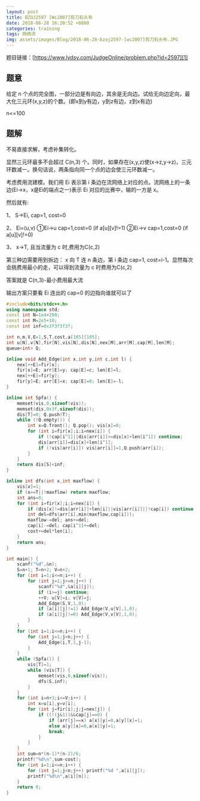 ```yaml
---
layout: post
title: BZOJ2597 [Wc2007]剪刀石头布
date: 2018-06-28 16:20:52 +0800
categories: training
tags: 网络流
img: assets/images/Blog/2018-06-28-bzoj2597-[wc2007]剪刀石头布.JPG
---
```


题目链接：[https://www.lydsy.com/JudgeOnline/problem.php?id=2597][1]

## **题意**

给定 n 个点的完全图，一部分边是有向边，其余是无向边。试给无向边定向，最大化三元环(x,y,z)的个数。(即x到y有边，y到z有边，z到x有边)

n<=100

## **题解**

不易直接求解，考虑补集转化。

显然三元环最多不会超过 C(n,3) 个。同时，如果存在(x,y,z)使(x->z,y->z)，三元环数减一。换句话说，两条指向同一个点的边会使三元环数减一。

考虑费用流建模。我们用 Ei 表示第 i 条边在流网络上对应的点。流网络上的一条边(Ei->x，x是Ei的端点之一)表示 Ei 对应的比赛中，输的一方是 x。

然后就有:

1、 S->Ei, cap=1, cost=0

2、 Ei=(u,v) ①Ei->u cap=1,cost=0 (if a[u][v]!=1) ②Ei->v cap=1,cost=0 (if a[u][v]!=0)

3、 x->T, 且当流量为 c 时,费用为C(c,2)

第三种边需要用到拆边： x 向 T 连 n 条边，第 i 条边 cap=1, cost=i-1。显然每次会挑费用最小的走，可以得到流量为 c 时费用为C(c,2)

答案就是 C(n,3)-最小费用最大流

输出方案只要看 Ei 连出的 cap=0 的边指向谁就可以了

```cpp
#include<bits/stdc++.h>
using namespace std;
const int N=1e4+200;
const int M=2e5+10;
const int inf=0x3f3f3f3f;

int n,m,V,E=1,S,T,cost,a[105][105];
int u[N],v[N],fir[N],vis[N],dis[N],nex[M],arr[M],cap[M],len[M];
queue<int> Q;

inline void Add_Edge(int x,int y,int c,int l) {
	nex[++E]=fir[x];
	fir[x]=E; arr[E]=y; cap[E]=c; len[E]=l;
	nex[++E]=fir[y];
	fir[y]=E; arr[E]=x; cap[E]=0; len[E]=-l;
}

inline int Spfa() {
	memset(vis,0,sizeof(vis));
	memset(dis,0x3f,sizeof(dis));
	dis[T]=0; Q.push(T);
	while (!Q.empty()) {
		int x=Q.front(); Q.pop(); vis[x]=0;
		for (int i=fir[x];i;i=nex[i]) {
			if (!cap[i^1]||dis[arr[i]]<=dis[x]+len[i^1]) continue;
			dis[arr[i]]=dis[x]+len[i^1];
			if (!vis[arr[i]]) vis[arr[i]]=1,Q.push(arr[i]);
		}
	}
	return dis[S]<inf;
}

inline int dfs(int x,int maxflow) {
	vis[x]=1;
	if (x==T||!maxflow) return maxflow;
	int ans=0;
	for (int i=fir[x];i;i=nex[i]) {
		if (dis[x]!=dis[arr[i]]+len[i]||vis[arr[i]]||!cap[i]) continue;
		int del=dfs(arr[i],min(maxflow,cap[i]));
		maxflow-=del; ans+=del;
		cap[i]-=del; cap[i^1]+=del;
		cost+=del*len[i];
	}
	return ans;
}

int main() {
	scanf("%d",&n);
	S=n+1; T=n+2; V=n+2;
	for (int i=1;i<=n;i++) {
		for (int j=1;j<=n;j++) {
			scanf("%d",&a[i][j]);
			if (i>=j) continue;
			++V; u[V]=i; v[V]=j;
			Add_Edge(S,V,1,0);
			if (a[i][j]!=1) Add_Edge(V,u[V],1,0);
			if (a[i][j]!=0) Add_Edge(V,v[V],1,0);
		}
	}
	for (int i=1;i<=n;i++) {
		for (int j=1;j<n;j++) {
			Add_Edge(i,T,1,j-1);
		}
	}
	while (Spfa()) {
		vis[T]=1;
		while (vis[T]) {
			memset(vis,0,sizeof(vis));
			dfs(S,inf);
		}
	}
	for (int i=n+3;i<=V;i++) {
		int x=u[i],y=v[i];
		for (int j=fir[i];j;j=nex[j]) {
			if ((!(j&1))&&cap[j]==0) {
				if (arr[j]==x) a[x][y]=0,a[y][x]=1;
				else a[y][x]=0,a[x][y]=1;
				break;
			}
		}
	}
	int sum=n*(n-1)*(n-2)/6;
	printf("%d\n",sum-cost);
	for (int i=1;i<=n;i++) {
		for (int j=1;j<n;j++) printf("%d ",a[i][j]);
		printf("%d\n",a[i][n]);
	}
	return 0;
}
```

[1]:https://www.lydsy.com/JudgeOnline/problem.php?id=2597